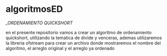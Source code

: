 # algoritmosED
*_ORDENAMIENTO QUICKSHORT*

en el presente repositorio vamos a crear un algoritmo de ordenamiento quickshort, utilizando la tematica de divide y venceras, ademas utilizaremos la libreria ofstream para crear un archivo donde mostraremos el nombre del algoritmo, el arreglo original y el arreglo ya ordenado
